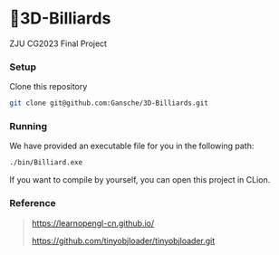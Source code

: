 # 🎱3D-Billiards

ZJU CG2023 Final Project 

### Setup

Clone this repository

```bash
git clone git@github.com:Gansche/3D-Billiards.git
```

### Running

We have provided an executable file for you in the following path:

```bash
./bin/Billiard.exe
```

If you want to compile by yourself, you can open this project in CLion.

### Reference

> https://learnopengl-cn.github.io/
> 
> https://github.com/tinyobjloader/tinyobjloader.git
